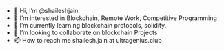 - 👋 Hi, I’m @shaileshjain
- 👀 I’m interested in Blockchain, Remote Work, Competitive Programming
- 🌱 I’m currently learning blockchain protocols, solidity..
- 💞️ I’m looking to collaborate on blockchain Projects 
- 📫 How to reach me shailesh.jain at ultragenius.club

<!---
shaileshjain/shaileshjain is a ✨ special ✨ repository because its `README.md` (this file) appears on your GitHub profile.
You can click the Preview link to take a look at your changes.
--->
